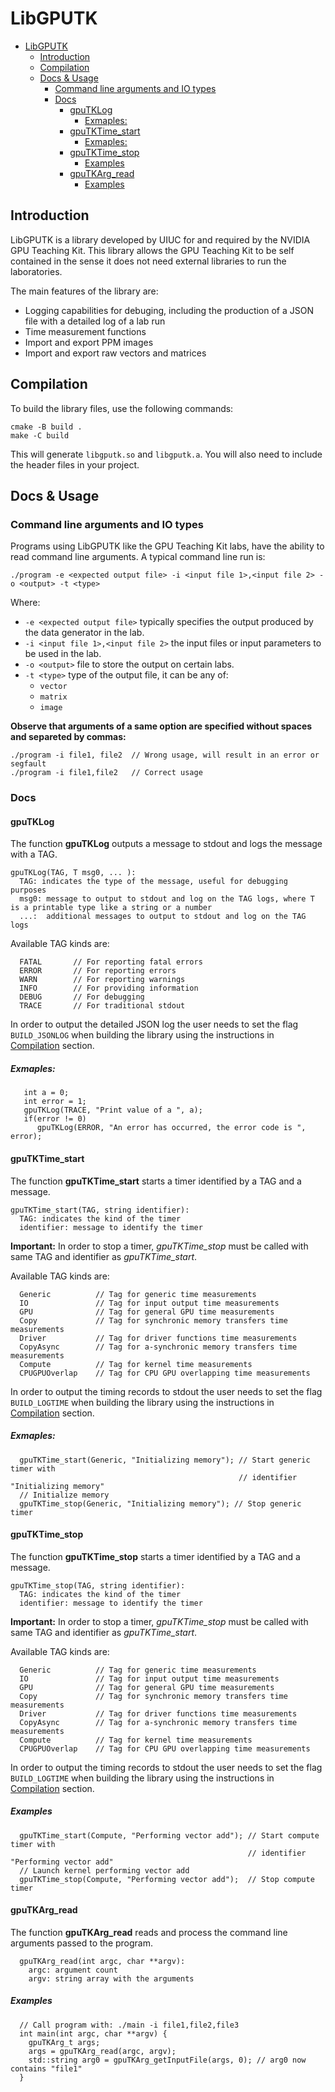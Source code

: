 # LibGPUTK

<!-- TOC -->
- [LibGPUTK](#libgputk)
  - [Introduction](#introduction)
  - [Compilation](#compilation)
  - [Docs & Usage](#docs--usage)
    - [Command line arguments and IO types](#command-line-arguments-and-io-types)
    - [Docs](#docs)
      - [gpuTKLog](#gputklog)
        - [Exmaples:](#exmaples)
      - [gpuTKTime_start](#gputktime_start)
        - [Exmaples:](#exmaples-1)
      - [gpuTKTime_stop](#gputktime_stop)
        - [Examples](#examples)
      - [gpuTKArg_read](#gputkarg_read)
        - [Examples](#examples-1)
<!-- /TOC -->

## Introduction
LibGPUTK is a library developed by UIUC for and required by the NVIDIA GPU Teaching Kit. This library allows the GPU Teaching Kit to be self contained in the sense it does not need external libraries to run the laboratories.

The main features of the library are:
  - Logging capabilities for debuging, including the production of a JSON file with a detailed log of a lab run
  - Time measurement functions
  - Import and export PPM images
  - Import and export raw vectors and matrices

## Compilation
To build the library files, use the following commands:
```
cmake -B build .
make -C build
```

This will generate `libgputk.so` and `libgputk.a`. You will also need to include the header files in your project.

## Docs & Usage

### Command line arguments and IO types

Programs using LibGPUTK like the GPU Teaching Kit labs, have the ability to read command line arguments. A typical command line run is:
```
./program -e <expected output file> -i <input file 1>,<input file 2> -o <output> -t <type>
```
Where:
  - `-e <expected output file>` typically specifies the output produced by the data generator in the lab.
  - `-i <input file 1>,<input file 2>` the input files or input parameters to be used in the lab.
  - `-o <output>` file to store the output on certain labs.
  - `-t <type>` type of the output file, it can be any of:
    - `vector`
    - `matrix`
    - `image`

**Observe that arguments of a same option are specified without spaces and separeted by commas:**
```
./program -i file1, file2  // Wrong usage, will result in an error or segfault
./program -i file1,file2   // Correct usage
```

### Docs

#### gpuTKLog
The function **gpuTKLog** outputs a message to stdout and logs the message with a TAG.
```
gpuTKLog(TAG, T msg0, ... ):
  TAG: indicates the type of the message, useful for debugging purposes
  msg0: message to output to stdout and log on the TAG logs, where T is a printable type like a string or a number
  ...:  additional messages to output to stdout and log on the TAG logs
```

Available TAG kinds are:
```
  FATAL       // For reporting fatal errors
  ERROR       // For reporting errors
  WARN        // For reporting warnings
  INFO        // For providing information
  DEBUG       // For debugging
  TRACE       // For traditional stdout
```
In order to output the detailed JSON log the user needs to set the flag `BUILD_JSONLOG` when building the library using the instructions in [Compilation](#Compilation) section.

##### Exmaples:

```
   int a = 0;
   int error = 1;
   gpuTKLog(TRACE, "Print value of a ", a);
   if(error != 0)
      gpuTKLog(ERROR, "An error has occurred, the error code is ", error);
```

#### gpuTKTime_start
The function **gpuTKTime_start** starts a timer identified by a TAG and a message.
```
gpuTKTime_start(TAG, string identifier):
  TAG: indicates the kind of the timer
  identifier: message to identify the timer
```

**Important:** In order to stop a timer, _gpuTKTime_stop_ must be called with same TAG and identifier as _gpuTKTime_start_.

Available TAG kinds are:
```
  Generic          // Tag for generic time measurements
  IO               // Tag for input output time measurements
  GPU              // Tag for general GPU time measurements
  Copy             // Tag for synchronic memory transfers time measurements
  Driver           // Tag for driver functions time measurements
  CopyAsync        // Tag for a-synchronic memory transfers time measurements
  Compute          // Tag for kernel time measurements
  CPUGPUOverlap    // Tag for CPU GPU overlapping time measurements
```

In order to output the timing records to stdout the user needs to set the flag `BUILD_LOGTIME` when building the library using the instructions in [Compilation](#Compilation) section.

##### Exmaples:

```
  gpuTKTime_start(Generic, "Initializing memory"); // Start generic timer with
                                                   // identifier "Initializing memory"
  // Initialize memory
  gpuTKTime_stop(Generic, "Initializing memory"); // Stop generic timer
```

#### gpuTKTime_stop
The function **gpuTKTime_stop** starts a timer identified by a TAG and a message.
```
gpuTKTime_stop(TAG, string identifier):
  TAG: indicates the kind of the timer
  identifier: message to identify the timer
```

**Important:** In order to stop a timer, _gpuTKTime_stop_ must be called with same TAG and identifier as _gpuTKTime_start_.

Available TAG kinds are:
```
  Generic          // Tag for generic time measurements
  IO               // Tag for input output time measurements
  GPU              // Tag for general GPU time measurements
  Copy             // Tag for synchronic memory transfers time measurements
  Driver           // Tag for driver functions time measurements
  CopyAsync        // Tag for a-synchronic memory transfers time measurements
  Compute          // Tag for kernel time measurements
  CPUGPUOverlap    // Tag for CPU GPU overlapping time measurements
```

In order to output the timing records to stdout the user needs to set the flag `BUILD_LOGTIME` when building the library using the instructions in [Compilation](#Compilation) section.

##### Examples
```
  gpuTKTime_start(Compute, "Performing vector add"); // Start compute timer with
                                                     // identifier "Performing vector add"
  // Launch kernel performing vector add
  gpuTKTime_stop(Compute, "Performing vector add");  // Stop compute timer
```

#### gpuTKArg_read
The function **gpuTKArg_read** reads and process the command line arguments passed to the program.
```
  gpuTKArg_read(int argc, char **argv):
    argc: argument count
    argv: string array with the arguments
```
##### Examples

```
  // Call program with: ./main -i file1,file2,file3
  int main(int argc, char **argv) {
    gpuTKArg_t args;
    args = gpuTKArg_read(argc, argv);
    std::string arg0 = gpuTKArg_getInputFile(args, 0); // arg0 now contains "file1"
  }
```
